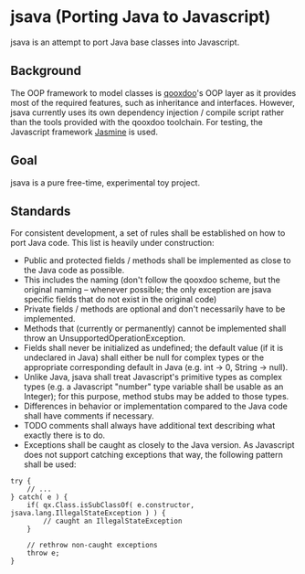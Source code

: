 jsava (Porting Java to Javascript)
==================================

jsava is an attempt to port Java base classes into Javascript.

Background
----------

The OOP framework to model classes is [qooxdoo](http://qooxdoo.org/)'s OOP layer as it provides most of the required
features, such as inheritance and interfaces. However, jsava currently uses its own dependency injection / compile
script rather than the tools provided with the qooxdoo toolchain.
For testing, the Javascript framework [Jasmine](http://pivotal.github.io/jasmine/) is used.


Goal
----

jsava is a pure free-time, experimental toy project.


Standards
---------

For consistent development, a set of rules shall be established on how to port Java code. This list is heavily
under construction:

* Public and protected fields / methods shall be implemented as close to the Java code as possible.
* This includes the naming (don't follow the qooxdoo scheme, but the original naming – whenever possible; the only
exception are jsava specific fields that do not exist in the original code)
* Private fields / methods are optional and don't necessarily have to be implemented.
* Methods that (currently or permanently) cannot be implemented shall throw an UnsupportedOperationException.
* Fields shall never be initialized as undefined; the default value (if it is undeclared in Java) shall either be null
for complex types or the appropriate corresponding default in Java (e.g. int -> 0, String -> null).
* Unlike Java, jsava shall treat Javascript's primitive types as complex types (e.g. a Javascript "number" type variable
shall be usable as an Integer); for this purpose, method stubs may be added to those types.
* Differences in behavior or implementation compared to the Java code shall have comments if necessary.
* TODO comments shall always have additional text describing what exactly there is to do.
* Exceptions shall be caught as closely to the Java version. As Javascript does not support catching exceptions that
way, the following pattern shall be used:

```
try {
    // ...
} catch( e ) {
    if( qx.Class.isSubClassOf( e.constructor, jsava.lang.IllegalStateException ) ) {
        // caught an IllegalStateException
    }

    // rethrow non-caught exceptions
    throw e;
}
```